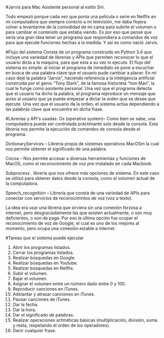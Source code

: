 #Jarvis para Mac
Asistente personal al estilo Siri.

Todo empezó porque cada vez que ponía una película o serie en Netflix en mi computadora que siempre conecto a mi televisión, me daba flojera volver a levantarme de la comodidad de mi cama para subirle el volumen o para cambiar el contenido que estaba viendo. Es por eso que pensé que sería una gran idea tener un programa que respondiera a comandos de voz para que ejecute funciones hechas a la medida. Y así es como nació Jarvis.

#Flujo del sistema
Consta de un programa construido en Python 3.4 que incluye una variedad de librerías y APIs que permiten reconocer lo que el usuario dicta a la máquina, para que esta a su vez lo ejecute. El flujo del sistema es simple: al iniciar el programa de inmediato se pone a escuchar en busca de una palabra clave que el usuario pude cambiar a placer. En mi caso dejé la palabra “Jarvis”, haciendo referencia a la inteligencia artificial construida por el genio “Tony Stark”, de la famosa historieta “Iron Man”, la cual le funge como asistente personal. Una vez que el programa detecta que el usuario ha dicho la palabra, el programa reproduce un mensaje que aviso al usuario que ya puede empezar a dictar la orden que se desee que ejecute. Una vez que el usuario da la orden, el sistema actúa dependiendo a las palabras clave que encuentre en dicha frase.

#Librerías y API's usadas:
Os (operative system)– Como bien se sabe, una computadora puede ser controlada práctimante solo desde la consola. Esta librería nos permite la ejecución de comandos de consola desde el programa.

DictionaryServices – Librería propia de sistemas operativos MacOSm la cual nos permite obtener el significado de una palabra.

Cocoa – Nos permite accesar a diversas herramientas y funciones de MacOS, como el reconocimiento de voz pre-instalado en cada Macbook.

Subprocess . librería que nos ofrece más opciones de sistema. En este caso se utilizó para obtener datos desde la consola, como el volumen actual de la computadora.

Speech_recognition – Librería que consta de una variedad de APIs para conectar con servicios de reconocimintos de voz (voz a texto).

La idea era usar una librería que sirviera sin una conexión forzosa a internet, pero desgraciadamente las que existen actualmente, o son muy deficientes, o son de paga. Por eso la última opción fue ocupar el reconocimiento de voz de Google, el cual es uno de los mejores al momento, pero ocupa una conexión estable a internet. 

#Tareas que el sistema puede ejecutar
1.	Abrir los programas listados.
2.	Cerrar los programas listados.
3.	Realizar búsquedas en Google.
4.	Realizar búsquedas en Youtube.
5.	Realizar búsquedas en Netflix.
6.	Subir el volumen.
7.	Bajar el volumen.
8.	Asignar el volumen entre un número dado entre 0 y 100.
9.	Reproducir canciones en iTunes.
10.	Adelantar y atrasar canciones en iTunes.
11.	Pausar canciones de iTunes.
12.	Dar la fecha.
13.	Dar la hora.
14.	Dar el significado de palabras.
15.	Realizar operaciones aritméticas básicas (multiplicación, división, suma y resta, respetando el orden de los operadores).
16.	Decir cualquier frase.
